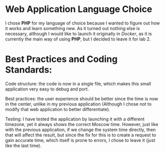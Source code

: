 # Web Application Language Choice

I chose **PHP** for my language of choice because I wanted to figure out how it works and learn something new. 
As it turned out nothing else is necessary, although I would like to launch it originally in *Docker*,
as it is currently the main way of using **PHP**, but I decided to leave it for lab 2.

# Best Practices and Coding Standards:

Code structure: the code is now in a single file, which makes this small application very easy to debug and port.

Best practices: the user experience should be better since the time is now in the center, 
unlike in my previous application (Although I chose not to modify that web application to better differentiate).

Testing: I have tested the application by launching it with a different timezone, yet it always shows the correct Moscow time.
However, just like with the previous application, if we change the system time directly, then that will affect the result,
but since the fix for this is to create a request to gain accurate time, which itself is prone to errors, I chose to leave it (just like the last time).
